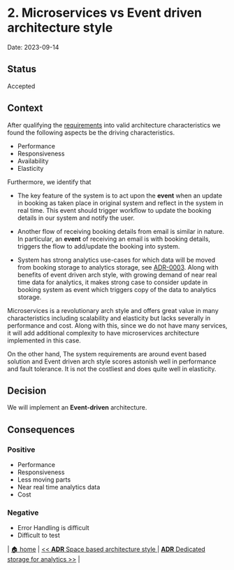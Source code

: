 # 2. Microservices vs Event driven architecture style

Date: 2023-09-14

## Status

Accepted

## Context


After qualifying the  [requirements](./doc/arch-char.md) into valid architecture characteristics 
we found the following aspects be the driving characteristics.

- Performance
- Responsiveness
- Availability
- Elasticity

Furthermore, we identify that

- The key feature of the system is to act upon the **event** when an update in booking as taken place in original system and reflect in the system in real time. This event should trigger workflow to update the booking details in our system and notify the user.

- Another flow of receiving booking details from email is similar in nature. In particular, an **event** of receiving an email is with booking details, triggers the flow to add/update the booking into system. 

- System has strong analytics use-cases for which data will be moved from booking storage to analytics storage, see [ADR-0003](/doc/adr/0003-dedicated-db-for-analytics-usage.md). Along with benefits of event driven arch style, with growing demand of near real time data for analytics, it makes strong case to consider update in booking system as event which triggers copy of the data to analytics storage. 

Microservices is a revolutionary arch style and offers great value in many characteristics including scalability and elasticity but lacks severally in performance and cost. Along with this, since we do not have many services, it will add additional complexity to have microservices architecture implemented in this case. 

On the other hand, The system requirements are around event based solution and Event driven arch style scores astonish well in performance and fault tolerance. It is not the costliest and does quite well in elasticity. 

## Decision

We will implement an **Event-driven** architecture.

## Consequences

### Positive

- Performance
- Responsiveness
- Less moving parts
- Near real time analytics data
- Cost

### Negative

- Error Handling is difficult
- Difficult to test

| [🏠 home](../../README.md#adr) | [<< **ADR** Space based architecture style ](./0001-arch-style-space-based.md) | [**ADR** Dedicated storage for analytics >>](./0003-dedicated-db-for-analytics-usage.md) |